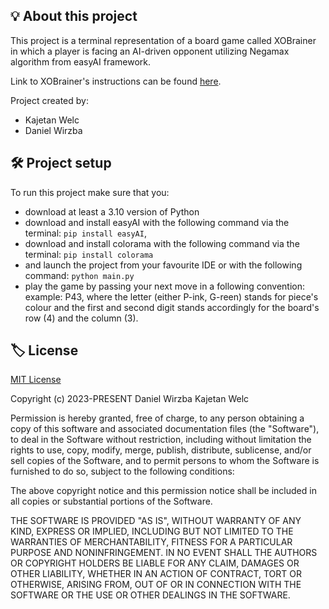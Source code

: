 ## 💡 About this project

This project is a terminal representation of a board game called XOBrainer in which a player is facing an AI-driven opponent utilizing Negamax algorithm from easyAI framework.

Link to XOBrainer's instructions can be found [here](https://opensource.org/licenses/MIT).

Project created by:
- Kajetan Welc
- Daniel Wirzba

## 🛠️ Project setup
To run this project make sure that you:
- download at least a 3.10 version of Python
- download and install easyAI with the following command via the terminal:
`pip install easyAI`,
- download and install colorama with the following command via the terminal:
`pip install colorama`
- and launch the project from your favourite IDE or with the following command:
`python main.py`
- play the game by passing your next move in a following convention:
example: P43,
where the letter (either P-ink, G-reen) stands for piece's colour and the first and second digit
stands accordingly for the board's row (4) and the column (3).



## 🏷️ License
[MIT License](https://opensource.org/licenses/MIT)

Copyright (c) 2023-PRESENT Daniel Wirzba Kajetan Welc

Permission is hereby granted, free of charge, to any person obtaining a copy of
this software and associated documentation files (the "Software"), to deal in
the Software without restriction, including without limitation the rights to
use, copy, modify, merge, publish, distribute, sublicense, and/or sell copies of
the Software, and to permit persons to whom the Software is furnished to do so,
subject to the following conditions:

The above copyright notice and this permission notice shall be included in all
copies or substantial portions of the Software.

THE SOFTWARE IS PROVIDED "AS IS", WITHOUT WARRANTY OF ANY KIND, EXPRESS OR
IMPLIED, INCLUDING BUT NOT LIMITED TO THE WARRANTIES OF MERCHANTABILITY, FITNESS
FOR A PARTICULAR PURPOSE AND NONINFRINGEMENT. IN NO EVENT SHALL THE AUTHORS OR
COPYRIGHT HOLDERS BE LIABLE FOR ANY CLAIM, DAMAGES OR OTHER LIABILITY, WHETHER
IN AN ACTION OF CONTRACT, TORT OR OTHERWISE, ARISING FROM, OUT OF OR IN
CONNECTION WITH THE SOFTWARE OR THE USE OR OTHER DEALINGS IN THE SOFTWARE.